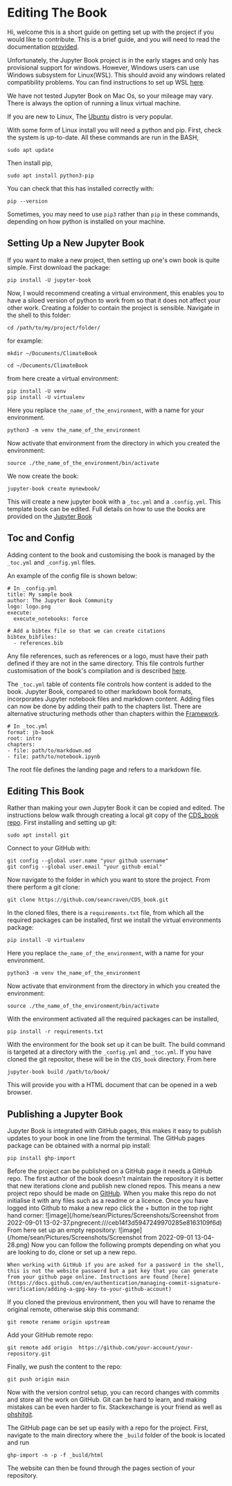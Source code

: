 # Editing The Book

Hi, welcome this is a short guide on getting set up with the project if you would like to contribute. This is a brief guide, and you will need to read the documentation [provided](https://jupyterbook.org/en/stable/start/your-first-book.html).

Unfortunately, the Jupyter Book project is in the early stages and only has provisional support for windows. However, Windows users can use Windows subsystem for Linux(WSL). This should avoid any windows related compatibility problems. You can find instructions to set up WSL [here]( https://docs.microsoft.com/en-us/windows/wsl/install). 

We have not tested Jupyter Book on Mac Os, so your mileage may vary. There is always the option of running a linux virtual machine. 

If you are new to Linux, The [Ubuntu](https://ubuntu.com/wsl) distro is very popular.

With some form of Linux install you will need a python and pip. 
First, check the system is up-to-date. All these commands are run in the BASH,
```
sudo apt update
```
Then install pip,
```
sudo apt install python3-pip
```
You can check that this has installed correctly with:
```
pip --version
```
Sometimes, you may need to use `pip3` rather than `pip` in these commands, depending on how python is installed on your machine.
## Setting Up a New Jupyter Book

If you want to make a new project, then setting up one's own book is quite simple. 
First download the package:
```
pip install -U jupyter-book 
```
Now, I would recommend creating a virtual environment, this enables you to have a siloed version of python to work from so that it does not affect your other work. 
Creating a folder to contain the project is sensible. Navigate in the shell to this folder:
```
cd /path/to/my/project/folder/
```

for example: 
```
mkdir ~/Documents/ClimateBook
```
```
cd ~/Documents/ClimateBook
```
from here create a virtual environment:
```
pip install -U venv
pip install -U virtualenv
```
Here you replace `the_name_of_the_environment`, with a name for your environment.
```
python3 -m venv the_name_of_the_environment
```
Now activate that environment from the directory in which you created the environment:
``` 
source ./the_name_of_the_environment/bin/activate
```
We now create the book: 
```
jupyter-book create mynewbook/ 
```
This will create a new jupyter book with a `_toc.yml` and a `.config.yml`. 
This template book can be edited. Full details on how to use the books are provided on the [Jupyter Book](https://jupyterbook.org/en/stable/start/your-first-book.html)

## Toc and Config
Adding content to the book and customising the book is managed by the `_toc.yml` and `_config.yml` files. 

An example of the config file is shown below:
```
# In _config.yml
title: My sample book
author: The Jupyter Book Community
logo: logo.png
execute:
  execute_notebooks: force

# Add a bibtex file so that we can create citations
bibtex_bibfiles:
  - references.bib
```
Any file references, such as references or a logo, must have their path defined if they are not in the same directory. This file controls further customisation of the book's compilation and is described [here](https://jupyterbook.org/en/stable/customize/config.html). 

The `_toc.yml` table of contents file controls how content is added to the book. Jupyter Book, compared to other markdown book formats, incorporates Jupyter notebook files and markdown content. Adding files can now be done by adding their path to the chapters list. There are alternative structuring methods other than chapters within the [Framework](https://jupyterbook.org/en/stable/structure/toc.html). 
```
# In _toc.yml
format: jb-book
root: intro
chapters:
- file: path/to/markdown.md
- file: path/to/notebook.ipynb
```
The root file defines the landing page and refers to a markdown file.
## Editing This Book 

Rather than making your own Jupyter Book it can be copied and edited. The instructions below walk through creating a local git copy of the [CDS_book repo](https://github.com/seancraven/CDS_book). First installing and setting up git: 
``` 
sudo apt install git 
```
Connect to your GitHub with:
```
git config --global user.name "your github username"
git config --global user.email "your github emial"
```

Now navigate to the folder in which you want to store the project. From there 
perform a git clone:
```
git clone https://github.com/seancraven/CDS_book.git
```
In the cloned files, there is a `requirements.txt` file, from which all the required packages can be installed, first we install the virtual environments package:
```
pip install -U virtualenv
```
Here you replace `the_name_of_the_environment`, with a name for your environment.
```
python3 -m venv the_name_of_the_environment
```
Now activate that environment from the directory in which you created the environment:
``` 
source ./the_name_of_the_environment/bin/activate
```
With the environment activated all the required packages can be installed,
```
pip install -r requirements.txt
```
With the environment for the book set up it can be built. 
The build command is targeted at a directory with the `_config.yml` and `_toc.yml`. If you have cloned the git repositor, these will be in the `CDS_book` directory. From here
```
jupyter-book build /path/to/book/
```
This will provide you with a HTML document that can be opened in a web browser. 


## Publishing a Jupyter Book

Jupyter Book is integrated with GitHub pages, this makes it easy to publish updates to your book in one line from the terminal. The GitHub pages package can be obtained with a normal pip install:
```
pip install ghp-import
```
Before the project can be published on a GitHub page it needs a GitHub repo. The first author of the book doesn't maintain the repository it is better that new iterations clone and publish new cloned repos. This means a new project repo should be made on [GitHub](https://github.com). When you make this repo do not initialise it with any files such as a readme or a licence.
Once you have logged into Github to make a new repo click the + button in the top right hand corner:
![image](/home/sean/Pictures/Screenshots/Screenshot from 2022-09-01 13-02-37.pngrecent:///ceb14f3d5947249970285e8163109f6d)
From here set up an empty repository:
![image](/home/sean/Pictures/Screenshots/Screenshot from 2022-09-01 13-04-28.png)
Now you can follow the following prompts depending on what you are looking to do, clone or set up a new repo. 

```{tip}
When working with GitHub if you are asked for a password in the shell, this is not the website password but a pat key that you can generate from your github page online. Instructions are found [here](https://docs.github.com/en/authentication/managing-commit-signature-verification/adding-a-gpg-key-to-your-github-account)
```
If you cloned the previous environment, then you will have to rename the original remote, otherwise skip this command:
```
git remote rename origin upstream
```
Add your GitHub remote repo:
```
git remote add origin  https://github.com/your-account/your-repository.git
```
Finally, we push the content to the repo:
```
git push origin main 
```
Now with the version control setup, you can record changes with commits and store all the work on GitHub. Git can be hard to learn, and making mistakes can be even harder to fix. Stackexchange is your friend as well as [ohshitgit](https://ohshitgit.com/).

The GitHub page can be set up easily with a repo for the project. First, navigate to the main directory where the `_build` folder of the book is located and run 
```
ghp-import -n -p -f _build/html
```
The website can then be found through the pages section of your repository.  
 


